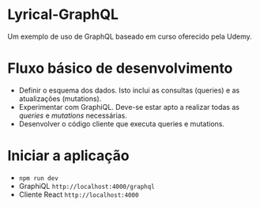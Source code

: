 # Lyrical-GraphQL
Um exemplo de uso de GraphQL baseado em curso oferecido pela Udemy.

# Fluxo básico de desenvolvimento

- Definir o esquema dos dados. Isto inclui as consultas (queries) e
as atualizações (mutations).
- Experimentar com GraphiQL. Deve-se estar apto a realizar
todas as _queries_ e _mutations_ necessárias.
- Desenvolver o código cliente que executa queries e mutations.

# Iniciar a aplicação

- `npm run dev`
- GraphiQL `http://localhost:4000/graphql`
- Cliente React `http://localhost:4000` 
